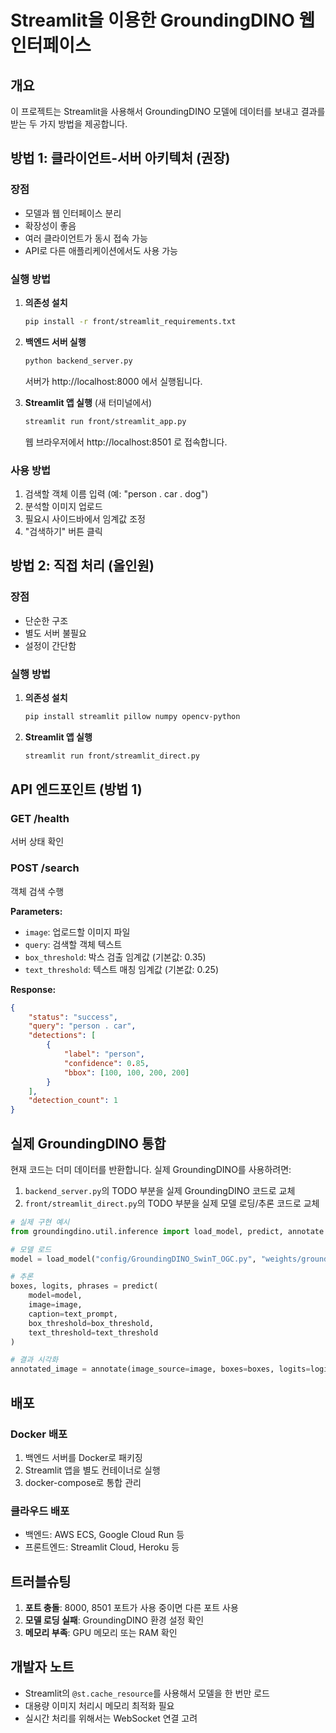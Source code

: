 # Streamlit을 이용한 GroundingDINO 웹 인터페이스

## 개요
이 프로젝트는 Streamlit을 사용해서 GroundingDINO 모델에 데이터를 보내고 결과를 받는 두 가지 방법을 제공합니다.

## 방법 1: 클라이언트-서버 아키텍처 (권장)

### 장점
- 모델과 웹 인터페이스 분리
- 확장성이 좋음
- 여러 클라이언트가 동시 접속 가능
- API로 다른 애플리케이션에서도 사용 가능

### 실행 방법

1. **의존성 설치**
   ```bash
   pip install -r front/streamlit_requirements.txt
   ```

2. **백엔드 서버 실행**
   ```bash
   python backend_server.py
   ```
   서버가 http://localhost:8000 에서 실행됩니다.

3. **Streamlit 앱 실행** (새 터미널에서)
   ```bash
   streamlit run front/streamlit_app.py
   ```
   웹 브라우저에서 http://localhost:8501 로 접속합니다.

### 사용 방법
1. 검색할 객체 이름 입력 (예: "person . car . dog")
2. 분석할 이미지 업로드
3. 필요시 사이드바에서 임계값 조정
4. "검색하기" 버튼 클릭

## 방법 2: 직접 처리 (올인원)

### 장점
- 단순한 구조
- 별도 서버 불필요
- 설정이 간단함

### 실행 방법

1. **의존성 설치**
   ```bash
   pip install streamlit pillow numpy opencv-python
   ```

2. **Streamlit 앱 실행**
   ```bash
   streamlit run front/streamlit_direct.py
   ```

## API 엔드포인트 (방법 1)

### GET /health
서버 상태 확인

### POST /search
객체 검색 수행

**Parameters:**
- `image`: 업로드할 이미지 파일
- `query`: 검색할 객체 텍스트
- `box_threshold`: 박스 검출 임계값 (기본값: 0.35)
- `text_threshold`: 텍스트 매칭 임계값 (기본값: 0.25)

**Response:**
```json
{
    "status": "success",
    "query": "person . car",
    "detections": [
        {
            "label": "person",
            "confidence": 0.85,
            "bbox": [100, 100, 200, 200]
        }
    ],
    "detection_count": 1
}
```

## 실제 GroundingDINO 통합

현재 코드는 더미 데이터를 반환합니다. 실제 GroundingDINO를 사용하려면:

1. `backend_server.py`의 TODO 부분을 실제 GroundingDINO 코드로 교체
2. `front/streamlit_direct.py`의 TODO 부분을 실제 모델 로딩/추론 코드로 교체

```python
# 실제 구현 예시
from groundingdino.util.inference import load_model, predict, annotate

# 모델 로드
model = load_model("config/GroundingDINO_SwinT_OGC.py", "weights/groundingdino_swint_ogc.pth")

# 추론
boxes, logits, phrases = predict(
    model=model,
    image=image,
    caption=text_prompt,
    box_threshold=box_threshold,
    text_threshold=text_threshold
)

# 결과 시각화
annotated_image = annotate(image_source=image, boxes=boxes, logits=logits, phrases=phrases)
```

## 배포

### Docker 배포
1. 백엔드 서버를 Docker로 패키징
2. Streamlit 앱을 별도 컨테이너로 실행
3. docker-compose로 통합 관리

### 클라우드 배포
- 백엔드: AWS ECS, Google Cloud Run 등
- 프론트엔드: Streamlit Cloud, Heroku 등

## 트러블슈팅

1. **포트 충돌**: 8000, 8501 포트가 사용 중이면 다른 포트 사용
2. **모델 로딩 실패**: GroundingDINO 환경 설정 확인
3. **메모리 부족**: GPU 메모리 또는 RAM 확인

## 개발자 노트

- Streamlit의 `@st.cache_resource`를 사용해서 모델을 한 번만 로드
- 대용량 이미지 처리시 메모리 최적화 필요
- 실시간 처리를 위해서는 WebSocket 연결 고려
